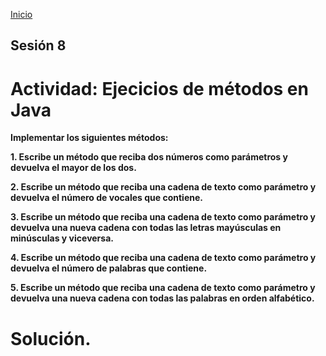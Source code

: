 <!-- No borrar o modificar -->
[Inicio](./index.md)

## Sesión 8 


<!-- Su documentación aquí -->

# Actividad: Ejecicios de métodos en Java

**Implementar los siguientes métodos:**

**1. Escribe un método que reciba dos números como parámetros y devuelva el mayor de los dos.**

**2. Escribe un método que reciba una cadena de texto como parámetro y devuelva el número de vocales que contiene.**

**3. Escribe un método que reciba una cadena de texto como parámetro y devuelva una nueva cadena con todas las letras mayúsculas en minúsculas y viceversa.**

**4. Escribe un método que reciba una cadena de texto como parámetro y devuelva el número de palabras que contiene.**

**5. Escribe un método que reciba una cadena de texto como parámetro y devuelva una nueva cadena con todas las palabras en orden alfabético.**

# Solución.






